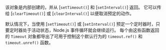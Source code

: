 
该对象是内部创建的，并从 [`setTimeout()`] 和 [`setInterval()`] 返回。
它可以传给 [`clearTimeout()`] 或 [`clearInterval()`] 以便取消预定的动作。

默认情况下，当使用 [`setTimeout()`] 或 [`setInterval()`] 预定一个定时器时，只要定时器处于活动状态，Node.js 事件循环就会继续运行。
每个由这些函数返回的 `Timeout` 对象都导出了可用于控制这个默认行为的 `timeout.ref()` 和 `timeout.unref()` 函数。

